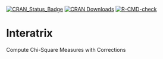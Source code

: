 [![CRAN_Status_Badge](https://www.r-pkg.org/badges/version-ago/Interatrix)](https://cran.r-project.org/package=Interatrix)
[![CRAN Downloads](https://cranlogs.r-pkg.org/badges/Interatrix)](https://cran.r-project.org/package=Interatrix)
[![R-CMD-check](https://github.com/lbbe-software/Interatrix/workflows/R-CMD-check/badge.svg)](https://github.com/lbbe-software/Interatrix/actions)

# Interatrix

Compute Chi-Square Measures with Corrections
